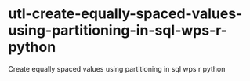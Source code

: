 # utl-create-equally-spaced-values-using-partitioning-in-sql-wps-r-python
Create equally spaced values using partitioning in sql wps r python
